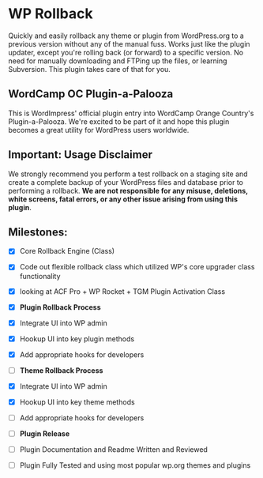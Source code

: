 # WP Rollback
Quickly and easily rollback any theme or plugin from WordPress.org to a previous version without any of the manual fuss. Works just like the plugin updater, except you're rolling back (or forward) to a specific version. No need for manually downloading and FTPing up the files, or learning Subversion. This plugin takes care of that for you.

## WordCamp OC Plugin-a-Palooza

This is WordImpress' official plugin entry into WordCamp Orange Country's Plugin-a-Palooza. We're excited to be part of it and hope this plugin becomes a great utility for WordPress users worldwide. 

## Important: Usage Disclaimer

We strongly recommend you perform a test rollback on a staging site and create a complete backup of your WordPress files and database prior to performing a rollback. **We are not responsible for any misuse, deletions, white screens, fatal errors, or any other issue arising from using this plugin**.

## Milestones:
- [x] Core Rollback Engine (Class)
- [x] Code out flexible rollback class which utilized WP's core upgrader class functionality
- [x] looking at ACF Pro + WP Rocket + TGM Plugin Activation Class


- [x] **Plugin Rollback Process**
- [x] Integrate UI into WP admin
- [x] Hookup UI into key plugin methods
- [x] Add appropriate hooks for developers


- [ ] **Theme Rollback Process** 
- [x] Integrate UI into WP admin
- [x] Hookup UI into key theme methods
- [ ] Add appropriate hooks for developers


- [ ] **Plugin Release** 
- [ ] Plugin Documentation and Readme Written and Reviewed
- [ ] Plugin Fully Tested and using most popular wp.org themes and plugins
